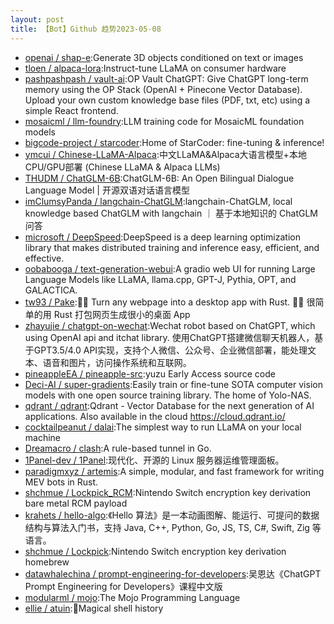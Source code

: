 ```yaml
---
layout: post
title: 【Bot】Github 趋势2023-05-08
---
```


* [openai / shap-e](https://github.com/openai/shap-e):Generate 3D objects conditioned on text or images
* [tloen / alpaca-lora](https://github.com/tloen/alpaca-lora):Instruct-tune LLaMA on consumer hardware
* [pashpashpash / vault-ai](https://github.com/pashpashpash/vault-ai):OP Vault ChatGPT: Give ChatGPT long-term memory using the OP Stack (OpenAI + Pinecone Vector Database). Upload your own custom knowledge base files (PDF, txt, etc) using a simple React frontend.
* [mosaicml / llm-foundry](https://github.com/mosaicml/llm-foundry):LLM training code for MosaicML foundation models
* [bigcode-project / starcoder](https://github.com/bigcode-project/starcoder):Home of StarCoder: fine-tuning & inference!
* [ymcui / Chinese-LLaMA-Alpaca](https://github.com/ymcui/Chinese-LLaMA-Alpaca):中文LLaMA&Alpaca大语言模型+本地CPU/GPU部署 (Chinese LLaMA & Alpaca LLMs)
* [THUDM / ChatGLM-6B](https://github.com/THUDM/ChatGLM-6B):ChatGLM-6B: An Open Bilingual Dialogue Language Model | 开源双语对话语言模型
* [imClumsyPanda / langchain-ChatGLM](https://github.com/imClumsyPanda/langchain-ChatGLM):langchain-ChatGLM, local knowledge based ChatGLM with langchain ｜ 基于本地知识的 ChatGLM 问答
* [microsoft / DeepSpeed](https://github.com/microsoft/DeepSpeed):DeepSpeed is a deep learning optimization library that makes distributed training and inference easy, efficient, and effective.
* [oobabooga / text-generation-webui](https://github.com/oobabooga/text-generation-webui):A gradio web UI for running Large Language Models like LLaMA, llama.cpp, GPT-J, Pythia, OPT, and GALACTICA.
* [tw93 / Pake](https://github.com/tw93/Pake):🤱🏻 Turn any webpage into a desktop app with Rust. 🤱🏻 很简单的用 Rust 打包网页生成很小的桌面 App
* [zhayujie / chatgpt-on-wechat](https://github.com/zhayujie/chatgpt-on-wechat):Wechat robot based on ChatGPT, which using OpenAI api and itchat library. 使用ChatGPT搭建微信聊天机器人，基于GPT3.5/4.0 API实现，支持个人微信、公众号、企业微信部署，能处理文本、语音和图片，访问操作系统和互联网。
* [pineappleEA / pineapple-src](https://github.com/pineappleEA/pineapple-src):yuzu Early Access source code
* [Deci-AI / super-gradients](https://github.com/Deci-AI/super-gradients):Easily train or fine-tune SOTA computer vision models with one open source training library. The home of Yolo-NAS.
* [qdrant / qdrant](https://github.com/qdrant/qdrant):Qdrant - Vector Database for the next generation of AI applications. Also available in the cloud https://cloud.qdrant.io/
* [cocktailpeanut / dalai](https://github.com/cocktailpeanut/dalai):The simplest way to run LLaMA on your local machine
* [Dreamacro / clash](https://github.com/Dreamacro/clash):A rule-based tunnel in Go.
* [1Panel-dev / 1Panel](https://github.com/1Panel-dev/1Panel):现代化、开源的 Linux 服务器运维管理面板。
* [paradigmxyz / artemis](https://github.com/paradigmxyz/artemis):A simple, modular, and fast framework for writing MEV bots in Rust.
* [shchmue / Lockpick_RCM](https://github.com/shchmue/Lockpick_RCM):Nintendo Switch encryption key derivation bare metal RCM payload
* [krahets / hello-algo](https://github.com/krahets/hello-algo):《Hello 算法》是一本动画图解、能运行、可提问的数据结构与算法入门书，支持 Java, C++, Python, Go, JS, TS, C#, Swift, Zig 等语言。
* [shchmue / Lockpick](https://github.com/shchmue/Lockpick):Nintendo Switch encryption key derivation homebrew
* [datawhalechina / prompt-engineering-for-developers](https://github.com/datawhalechina/prompt-engineering-for-developers):吴恩达《ChatGPT Prompt Engineering for Developers》课程中文版
* [modularml / mojo](https://github.com/modularml/mojo):The Mojo Programming Language
* [ellie / atuin](https://github.com/ellie/atuin):🐢Magical shell history
